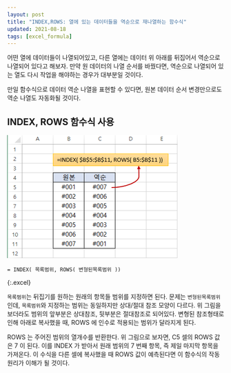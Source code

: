```yaml
---
layout: post
title: "INDEX,ROWS: 열에 있는 데이터들을 역순으로 재나열하는 함수식"
updated: 2021-08-18
tags: [excel_formula]
---
```


어떤 열에 데이터들이 나열되어있고, 다른 열에는 데이터 위 아래를 뒤집어서 역순으로 나열되어 있다고 해보자. 만약 원 데이터의 나열 순서를 바꿨다면, 역순으로 나열되어 있는 열도 다시 작업을 해야하는 경우가 대부분일 것이다.

만일 함수식으로 데이터 역순 나열을 표현할 수 있다면, 원본 데이터 순서 변경만으로도 역순 나열도 자동화될 것이다.

## INDEX, ROWS 함수식 사용

![그림00](/img/excel_formula/formula-0020-00.png)

```excel
= INDEX( 목록범위, ROWS( 변형된목록범위 ))
```
{:.excel}

`목록범위`는 뒤집기를 원하는 원래의 항목들 범위를 지정하면 된다. 문제는 `변형된목록범위`인데, `목록범위`와 지정하는 범위는 동일하지만 상대/절대 참조 모양이 다르다. 위 그림을 보더라도 범위의 앞부분은 상대참조, 뒷부분은 절대참조로 되어있다. 변형된 참조형태로 인해 아래로 복사했을 때, ROWS 에 인수로 적용되는 범위가 달라지게 된다.

ROWS 는 주어진 범위의 열개수를 반환한다. 위 그림으로 보자면, C5 셀의 ROWS 값은 7 이 된다. 이를 INDEX 가 받아서 원래 범위의 7 번째 항목, 즉 제일 마지막 항목을 가져온다. 이 수식을 다른 셀에 복사했을 때 ROWS 값이 예측된다면 이 함수식의 작동원리가 이해가 될 것이다.